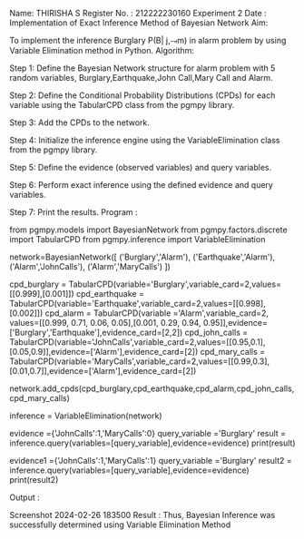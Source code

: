 Name: THIRISHA S
Register No. : 212222230160
Experiment 2
Date :
Implementation of Exact Inference Method of Bayesian Network
Aim:

To implement the inference Burglary P(B| j,⥗m) in alarm problem by using Variable Elimination method in Python.
Algorithm:

Step 1: Define the Bayesian Network structure for alarm problem with 5 random variables, Burglary,Earthquake,John Call,Mary Call and Alarm.

Step 2: Define the Conditional Probability Distributions (CPDs) for each variable using the TabularCPD class from the pgmpy library.

Step 3: Add the CPDs to the network.

Step 4: Initialize the inference engine using the VariableElimination class from the pgmpy library.

Step 5: Define the evidence (observed variables) and query variables.

Step 6: Perform exact inference using the defined evidence and query variables.

Step 7: Print the results.
Program :

from pgmpy.models import BayesianNetwork
from pgmpy.factors.discrete import TabularCPD
from pgmpy.inference import VariableElimination

network=BayesianNetwork([
    ('Burglary','Alarm'),
    ('Earthquake','Alarm'),
    ('Alarm','JohnCalls'),
    ('Alarm','MaryCalls')
])

cpd_burglary = TabularCPD(variable='Burglary',variable_card=2,values=[[0.999],[0.001]])
cpd_earthquake = TabularCPD(variable='Earthquake',variable_card=2,values=[[0.998],[0.002]])
cpd_alarm = TabularCPD(variable ='Alarm',variable_card=2, values=[[0.999, 0.71, 0.06, 0.05],[0.001, 0.29, 0.94, 0.95]],evidence=['Burglary','Earthquake'],evidence_card=[2,2])
cpd_john_calls = TabularCPD(variable='JohnCalls',variable_card=2,values=[[0.95,0.1],[0.05,0.9]],evidence=['Alarm'],evidence_card=[2])
cpd_mary_calls = TabularCPD(variable='MaryCalls',variable_card=2,values=[[0.99,0.3],[0.01,0.7]],evidence=['Alarm'],evidence_card=[2])

network.add_cpds(cpd_burglary,cpd_earthquake,cpd_alarm,cpd_john_calls,cpd_mary_calls)

inference = VariableElimination(network)

evidence ={'JohnCalls':1,'MaryCalls':0}
query_variable ='Burglary'
result = inference.query(variables=[query_variable],evidence=evidence)
print(result)

evidence1 ={'JohnCalls':1,'MaryCalls':1}
query_variable ='Burglary'
result2 = inference.query(variables=[query_variable],evidence=evidence)
print(result2)

Output :

Screenshot 2024-02-26 183500
Result :
Thus, Bayesian Inference was successfully determined using Variable Elimination Method
